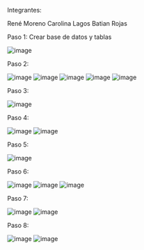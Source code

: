 Integrantes:

René Moreno
Carolina Lagos
Batian Rojas


Paso 1: Crear base de datos y tablas

![image](https://github.com/ReneMoreno1193/Definicion_tabla/assets/149860694/08a8b521-352e-4316-842a-2646aaca6f76)

Paso 2:

![image](https://github.com/ReneMoreno1193/Definicion_tabla/assets/149860694/55fb44ee-4a2e-4476-b446-b778782e9ac7)
![image](https://github.com/ReneMoreno1193/Definicion_tabla/assets/149860694/b71427ac-222f-4de5-a1ce-a86612cb7c36)
![image](https://github.com/ReneMoreno1193/Definicion_tabla/assets/149860694/21a57ef3-db45-4928-bc4a-077dd7826fd3)
![image](https://github.com/ReneMoreno1193/Definicion_tabla/assets/149860694/db5200ee-3cb2-46b0-b3d5-744f076c2fb6)
![image](https://github.com/ReneMoreno1193/Definicion_tabla/assets/149860694/403ffcf5-59d7-4496-81d5-3a7d9e0173af)

Paso 3:

![image](https://github.com/ReneMoreno1193/Definicion_tabla/assets/149860694/f9dcbfc2-3683-4c87-b6a1-3875962bb812)

Paso 4:

![image](https://github.com/ReneMoreno1193/Definicion_tabla/assets/149860694/565c72c4-b392-4b71-9865-8bb188dcb95b)
![image](https://github.com/ReneMoreno1193/Definicion_tabla/assets/149860694/3f005c9f-2c50-4c58-97e9-cc1713db8e6c)

Paso 5:

![image](https://github.com/ReneMoreno1193/Definicion_tabla/assets/149860694/e6c225b8-03ec-4676-8e4c-f20c7eaf7c26)

Paso 6:

![image](https://github.com/ReneMoreno1193/Definicion_tabla/assets/149860694/c0de961f-2d7b-4fb8-8f43-b436b02be2d3)
![image](https://github.com/ReneMoreno1193/Definicion_tabla/assets/149860694/c6112d63-88e9-4927-a6cf-d7d9d091efc7)
![image](https://github.com/ReneMoreno1193/Definicion_tabla/assets/149860694/00337f96-899c-4af9-88f8-b3f254f990df)

Paso 7:

![image](https://github.com/ReneMoreno1193/Definicion_tabla/assets/149860694/23b612b3-fd62-4628-8539-79a89c5152fd)
![image](https://github.com/ReneMoreno1193/Definicion_tabla/assets/149860694/a27854c5-769c-4957-bb5d-dfdb45a32f3a)

Paso 8:

![image](https://github.com/ReneMoreno1193/Definicion_tabla/assets/149860694/e595b5ad-a674-485f-9566-bb5a2f6b4204)
![image](https://github.com/ReneMoreno1193/Definicion_tabla/assets/149860694/85935546-3991-40c0-b065-3ad1ead1edee)
